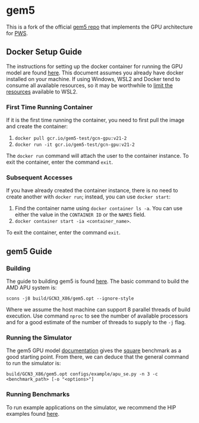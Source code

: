 # gem5

This is a fork of the official [gem5 repo](https://gem5.googlesource.com/public/gem5/) that implements the GPU architecture for [PWS](https://dl.acm.org/doi/10.1145/3609102).

## Docker Setup Guide

The instructions for setting up the docker container for running the GPU model are found [here](https://www.gem5.org/documentation/general_docs/gpu_models/GCN3).
This document assumes you already have docker installed on your machine.
If using Windows, WSL2 and Docker tend to consume all available resources, so it may be worthwhile to [limit the resources](https://dev.to/tallesl/vmmen-process-consuming-too-much-memory-docker-desktop-273p) available to WSL2.

### First Time Running Container

If it is the first time running the container, you need to first pull the image and create the container:

1. `docker pull gcr.io/gem5-test/gcn-gpu:v21-2`
2. `docker run -it gcr.io/gem5-test/gcn-gpu:v21-2`

The `docker run` command will attach the user to the container instance.
To exit the container, enter the command `exit`.

### Subsequent Accesses

If you have already created the container instance, there is no need to create another with `docker run`; instead, you can use `docker start`:

1. Find the container name using `docker container ls -a`. You can use either the value in the `CONTAINER ID` or the `NAMES` field.
2. `docker container start -ia <container_name>`.

To exit the container, enter the command `exit`.

## gem5 Guide

### Building

The guide to building gem5 is found [here](https://www.gem5.org/documentation/general_docs/building).
The basic command to build the AMD APU system is:

```
scons -j8 build/GCN3_X86/gem5.opt --ignore-style
```

Where we assume the host machine can support 8 parallel threads of build execution.
Use command `nproc` to see the number of available processors and for a good estimate of the number of threads to supply to the `-j` flag.

### Running the Simulator

The gem5 GPU model [documentation](https://www.gem5.org/documentation/general_docs/gpu_models/GCN3) gives the [square](https://gem5.googlesource.com/public/gem5-resources/+/refs/heads/stable/src/gpu/square/) benchmark as a good starting point.
From there, we can deduce that the general command to run the simulator is:

```
build/GCN3_X86/gem5.opt configs/example/apu_se.py -n 3 -c <benchmark_path> [-o "<options>"]
```

### Running Benchmarks

To run example applications on the simulator, we recommend the HIP examples found [here](https://github.com/ROCm-Developer-Tools/HIP-Examples).
